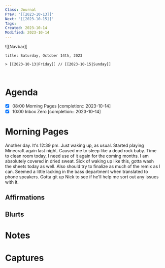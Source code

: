 ```yaml
---
Class: Journal
Prev: "[[2023-10-13]]"
Next: "[[2023-10-15]]"
Tags: 
Created: 2023-10-14
Modified: 2023-10-14
---
```


![[Navbar]]

```ad-date
title: Saturday, October 14th, 2023

> [[2023-10-13|Friday]] // [[2023-10-15|Sunday]]



```

# Agenda

- [x] 08:00 Morning Pages [completion:: 2023-10-14]
- [x] 10:00 Inbox Zero [completion:: 2023-10-14]

# Morning Pages

Another day. It's 12:39 pm. Just waking up, as usual. Started playing Minecraft again last night. Caused me to sleep like a dead rock baby. Time to clean room today, I need use of it again for the coming months. I am absolutely covered in dried sweat. Sick of waking up like this, gotta wash the sheets today as well. Also should try to finalize as much of the remix as I can. Seemed a little lacking in the bass department when translated to phone speakers. Gotta git up Nick to see if he'll help me sort out any issues with it.

## Affirmations

## Blurts

# Notes

# Captures
